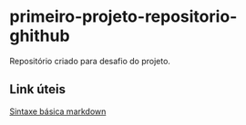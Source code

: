 # primeiro-projeto-repositorio-ghithub
Repositório criado para desafio do projeto.

## Link úteis
[Sintaxe básica markdown](https://www.markdownguide.org/basic-syntax/)
